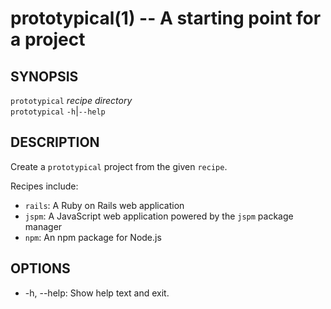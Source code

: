 # prototypical(1) -- A starting point for a project

## SYNOPSIS
`prototypical` _recipe_ _directory_<br>
`prototypical` `-h`|`--help`<br>

## DESCRIPTION
Create a `prototypical` project from the given `recipe`.

Recipes include:

* `rails`: A Ruby on Rails web application
* `jspm`: A JavaScript web application powered by the `jspm` package manager
* `npm`: An npm package for Node.js

## OPTIONS
* -h, --help:
  Show help text and exit.
